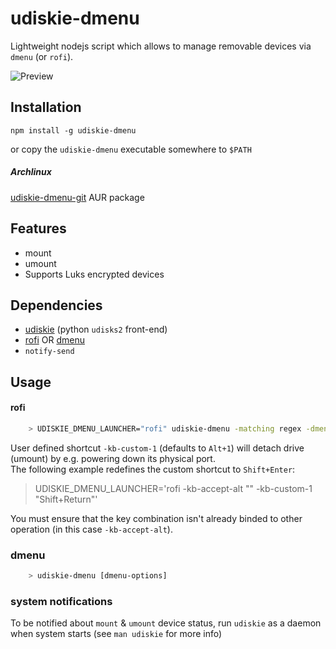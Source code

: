 # udiskie-dmenu
Lightweight nodejs script which allows to manage removable devices via `dmenu` (or `rofi`).  

![Preview](https://github.com/fogine/udiskie-dmenu/raw/master/udiskie-dmenu.gif)

Installation
-------------------
`npm install -g udiskie-dmenu`

or copy the `udiskie-dmenu` executable somewhere to `$PATH`

##### Archlinux
[udiskie-dmenu-git](https://aur.archlinux.org/packages/udiskie-dmenu-git) AUR package

Features
-------------------
* mount
* umount
* Supports Luks encrypted devices

Dependencies
-------------------
* [udiskie](https://github.com/coldfix/udiskie) (python `udisks2` front-end)
* [rofi](https://github.com/DaveDavenport/rofi/) OR [dmenu](http://tools.suckless.org/dmenu/)
* `notify-send`

Usage
-------------------

#### rofi

```bash
    > UDISKIE_DMENU_LAUNCHER="rofi" udiskie-dmenu -matching regex -dmenu -i -no-custom -multi-select
```

User defined shortcut `-kb-custom-1` (defaults to `Alt+1`) will detach drive (umount) by e.g. powering down its physical port.  
The following example redefines the custom shortcut to `Shift+Enter`:
> UDISKIE_DMENU_LAUNCHER='rofi -kb-accept-alt "" -kb-custom-1 "Shift+Return"'

You must ensure that the key combination isn't already binded to other operation (in this case `-kb-accept-alt`).

### dmenu

```bash
    > udiskie-dmenu [dmenu-options]
```

### system notifications

To be notified about `mount` & `umount` device status, run `udiskie` as a daemon when system starts (see `man udiskie` for more info)
